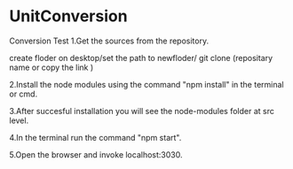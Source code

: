 # UnitConversion
Conversion Test
1.Get the sources from the repository.

create floder on desktop/set the path to newfloder/ git clone (repositary name or copy the link )

2.Install the node modules using the command "npm install" in the terminal or cmd.

3.After succesful installation you will see the node-modules folder at src level.

4.In the terminal run the command "npm start".

5.Open the browser and invoke localhost:3030.
